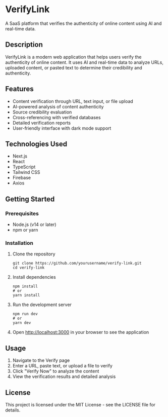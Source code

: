 # VerifyLink

A SaaS platform that verifies the authenticity of online content using AI and real-time data.

## Description

VerifyLink is a modern web application that helps users verify the authenticity of online content. It uses AI and real-time data to analyze URLs, uploaded content, or pasted text to determine their credibility and authenticity.

## Features

- Content verification through URL, text input, or file upload
- AI-powered analysis of content authenticity
- Source credibility evaluation
- Cross-referencing with verified databases
- Detailed verification reports
- User-friendly interface with dark mode support

## Technologies Used

- Next.js
- React
- TypeScript
- Tailwind CSS
- Firebase
- Axios

## Getting Started

### Prerequisites

- Node.js (v14 or later)
- npm or yarn

### Installation

1. Clone the repository
   ```
   git clone https://github.com/yourusername/verify-link.git
   cd verify-link
   ```

2. Install dependencies
   ```
   npm install
   # or
   yarn install
   ```

3. Run the development server
   ```
   npm run dev
   # or
   yarn dev
   ```

4. Open [http://localhost:3000](http://localhost:3000) in your browser to see the application

## Usage

1. Navigate to the Verify page
2. Enter a URL, paste text, or upload a file to verify
3. Click "Verify Now" to analyze the content
4. View the verification results and detailed analysis

## License

This project is licensed under the MIT License - see the LICENSE file for details.
